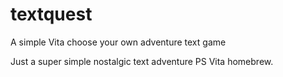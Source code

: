 # textquest
A simple Vita choose your own adventure text game
<p>
Just a super simple nostalgic text adventure PS Vita homebrew.
